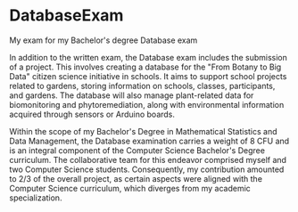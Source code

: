 # DatabaseExam
My exam for my Bachelor's degree Database exam

In addition to the written exam, the Database exam includes the submission of a project.  This involves creating a database for the "From Botany to Big Data" citizen science initiative in schools. It aims to support school projects related to gardens, storing information on schools, classes, participants, and gardens. The database will also manage plant-related data for biomonitoring and phytoremediation, along with environmental information acquired through sensors or Arduino boards.

Within the scope of my Bachelor's Degree in Mathematical Statistics and Data Management, the Database examination carries a weight of 8 CFU and is an integral component of the Computer Science Bachelor's Degree curriculum. The collaborative team for this endeavor comprised myself and two Computer Science students. Consequently, my contribution amounted to 2/3 of the overall project, as certain aspects were aligned with the Computer Science curriculum, which diverges from my academic specialization.
